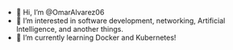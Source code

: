 - 👋 Hi, I’m @OmarAlvarez06
- 👀 I’m interested in software development, networking, Artificial Intelligence, and another things.
- 🌱 I’m currently learning Docker and Kubernetes!

<!---
OmarAlvarez06/OmarAlvarez06 is a ✨ special ✨ repository because its `README.md` (this file) appears on your GitHub profile.
You can click the Preview link to take a look at your changes.
--->
